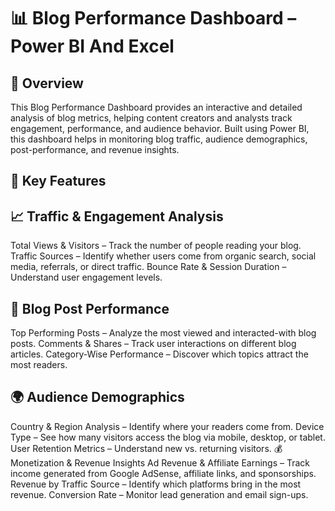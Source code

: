 # 📊 Blog Performance Dashboard – Power BI And Excel

## 📝 Overview
This Blog Performance Dashboard provides an interactive and detailed analysis of blog metrics, helping content creators and analysts track engagement, performance, and audience behavior. Built using Power BI, this dashboard helps in monitoring blog traffic, audience demographics, post-performance, and revenue insights.

## 📌 Key Features
## 📈 Traffic & Engagement Analysis
Total Views & Visitors – Track the number of people reading your blog.
Traffic Sources – Identify whether users come from organic search, social media, referrals, or direct traffic.
Bounce Rate & Session Duration – Understand user engagement levels.
## 📝 Blog Post Performance
Top Performing Posts – Analyze the most viewed and interacted-with blog posts.
Comments & Shares – Track user interactions on different blog articles.
Category-Wise Performance – Discover which topics attract the most readers.
## 🌍 Audience Demographics
Country & Region Analysis – Identify where your readers come from.
Device Type – See how many visitors access the blog via mobile, desktop, or tablet.
User Retention Metrics – Understand new vs. returning visitors.
💰 Monetization & Revenue Insights
Ad Revenue & Affiliate Earnings – Track income generated from Google AdSense, affiliate links, and sponsorships.
Revenue by Traffic Source – Identify which platforms bring in the most revenue.
Conversion Rate – Monitor lead generation and email sign-ups.
